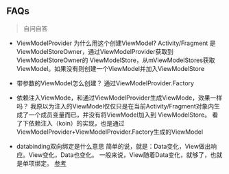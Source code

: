 ## FAQs
> 自问自答

- ViewModelProvider
为什么用这个创建ViewModel?
Activity/Fragment 是ViewModelStoreOwner，通过ViewModelProvider获取到ViewModelStoreOwner的
ViewModelStore，从mViewModelStores获取ViewModel。如果没有则创建一个ViewModel并加入ViewModelStore

- 带参数的ViewModel怎么创建？
通过ViewModelProvider.Factory

- 依赖注入ViewMode，和通过ViewModelProvider生成ViewMode，效果一样吗？
我原以为注入的ViewModel仅仅只是在当前Activity/Fragment对象内生成了一个成员变量而已，并没有将ViewModel加入到
ViewModelStore。
看了下依赖注入（koin）的实现，也是通过ViewModelProvider+ViewModelProvider.Factory生成的ViewModel

- databinding双向绑定是什么意思
简单的说，就是：Data变化，View做出响应。View变化，Data也变化。
一般来说，View随着Data变化，就够了，也就是单项绑定。
[参考](!https://www.jianshu.com/p/e8b6ba90de53)